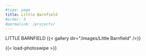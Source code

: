 ```yaml
---
#type: page
title: Little Barnfield
#order: 3
#permalink: /projects/
---
```

LITTLE BARNFIELD
{{< gallery dir="/images/Little Barnfield" />}}

{{< load-photoswipe >}}
